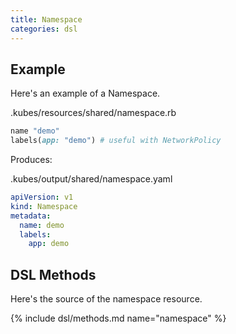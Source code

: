```yaml
---
title: Namespace
categories: dsl
---
```


## Example

Here's an example of a Namespace.

.kubes/resources/shared/namespace.rb

```ruby
name "demo"
labels(app: "demo") # useful with NetworkPolicy
```

Produces:

.kubes/output/shared/namespace.yaml

```yaml
apiVersion: v1
kind: Namespace
metadata:
  name: demo
  labels:
    app: demo
```

## DSL Methods

Here's the source of the namespace resource.

{% include dsl/methods.md name="namespace" %}
